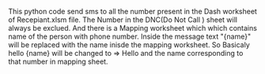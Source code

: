 This python code send sms to all the number present in the Dash worksheet of Recepiant.xlsm file. The Number in the DNC(Do Not Call ) sheet will always be exclued. 
And there is a Mapping worksheet which which contains name of the person with phone number. 
Inside the message text "{name}" will be replaced with the name inisde the mapping worksheet. 
So Basicaly hello {name} will be changed to => Hello and the name corresponding to that number in mapping sheet.
